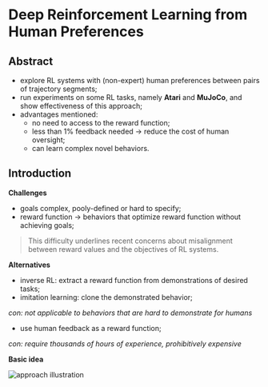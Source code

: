 # Deep Reinforcement Learning from Human Preferences

## Abstract

- explore RL systems with (non-expert) human preferences between pairs of trajectory segments;
- run experiments on some RL tasks, namely **Atari** and **MuJoCo**, and show effectiveness of this approach;
- advantages mentioned: 
	- no need to access to the reward function; 
	- less than 1% feedback needed -> reduce the cost of human oversight;
	- can learn complex novel behaviors.

## Introduction

**Challenges**

- goals complex, pooly-defined or hard to specify;
- reward function -> behaviors that optimize reward function without achieving goals;

> This difficulty underlines recent concerns about misalignment between reward values and the objectives of RL systems.

**Alternatives**

- inverse RL: extract a reward function from demonstrations of desired tasks;
- imitation learning: clone the demonstrated behavior;

*con: not applicable to behaviors that are hard to demonstrate for humans*

- use human feedback as a reward function;

*con: require thousands of hours of experience, prohibitively expensive*

**Basic idea**

![approach illustration](https://github.com/txzhao/Paper-Notes/blob/master/RL/fig/approach_scheme.PNG)